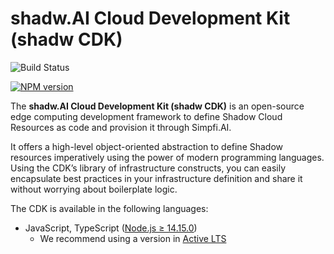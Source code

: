 # shadw.AI Cloud Development Kit (shadw CDK)

![Build Status](https://codebuild.us-east-1.amazonaws.com/badges?uuid=eyJlbmNyeXB0ZWREYXRhIjoiSy9rWmVENzRDbXBoVlhYaHBsNks4OGJDRXFtV1IySmhCVjJoaytDU2dtVWhhVys3NS9Odk5DbC9lR2JUTkRvSWlHSXZrNVhYQ3ZsaUJFY3o4OERQY1pnPSIsIml2UGFyYW1ldGVyU3BlYyI6IlB3ODEyRW9KdU0yaEp6NDkiLCJtYXRlcmlhbFNldFNlcmlhbCI6MX0%3D&branch=main)

[![NPM version](https://badge.fury.io/js/aws-cdk.svg)](https://badge.fury.io/js/aws-cdk)

The **shadw.AI Cloud Development Kit (shadw CDK)** is an open-source edge computing development
framework to define Shadow Cloud Resources as code and provision it through Simpfi.AI.

It offers a high-level object-oriented abstraction to define Shadow resources imperatively using
the power of modern programming languages. Using the CDK’s library of
infrastructure constructs, you can easily encapsulate best practices in your
infrastructure definition and share it without worrying about boilerplate logic.

The CDK is available in the following languages:

* JavaScript, TypeScript ([Node.js ≥ 14.15.0](https://nodejs.org/download/release/latest-v14.x/))
  * We recommend using a version in [Active LTS](https://nodejs.org/en/about/releases/)

